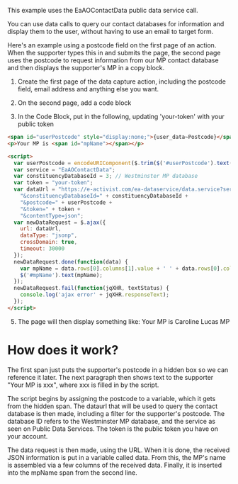 This example uses the EaAOContactData public data service call.

You can use data calls to query our contact databases for information and display them to the user, without having to use an email to target form.

Here's an example using a postcode field on the first page of an action. When the supporter types this in and submits the page, the second page uses the postcode to request information from our MP contact database and then displays the supporter's MP in a copy block.

1) Create the first page of the data capture action, including the postcode field, email address and anything else you want.

2) On the second page, add a code block

3) In the Code Block, put in the following, updating 'your-token' with your public token

``` html
<span id="userPostcode" style="display:none;">{user_data~Postcode}</span>
<p>Your MP is <span id="mpName"></span></p>

<script>
  var userPostcode = encodeURIComponent($.trim($('#userPostcode').text()));
  var service = "EaAOContactData";
  var constituencyDatabaseId = 3; // Westminster MP database
  var token = "your-token";
  var dataUrl = "https://e-activist.com/ea-dataservice/data.service?service=" + service + 
    "&constituencyDatabaseId=" + constituencyDatabaseId +
    "&postcode=" + userPostcode +
    "&token=" + token + 
    "&contentType=json";
  var newDataRequest = $.ajax({
    url: dataUrl,
    dataType: "jsonp",
    crossDomain: true,
    timeout: 30000
  });
  newDataRequest.done(function(data) {
    var mpName = data.rows[0].columns[1].value + ' ' + data.rows[0].columns[2].value + ' ' + data.rows[0].columns[3].value + ' ' + data.rows[0].columns[4].value;
    $('#mpName').text(mpName);
  });
  newDataRequest.fail(function(jqXHR, textStatus) {
    console.log('ajax error' + jqXHR.responseText);
  });
</script>
```

5) The page will then display something like: Your MP is Caroline Lucas MP

# How does it work?
The first span just puts the supporter's postcode in a hidden box so we can reference it later. The next paragraph then shows text to the supporter "Your MP is xxx", where xxx is filled in by the script.

The script begins by assigning the postcode to a variable, which it gets from the hidden span. The dataurl that will be used to query the contact database is then made, including a filter for the supporter's postcode. The database ID refers to the Westminster MP database, and the service as seen on Public Data Services. The token is the public token you have on your account.

The data request is then made, using the URL. When it is done, the received JSON information is put in a variable called data. From this, the MP's name is assembled via a few columns of the received data. Finally, it is inserted into the mpName span from the second line.
